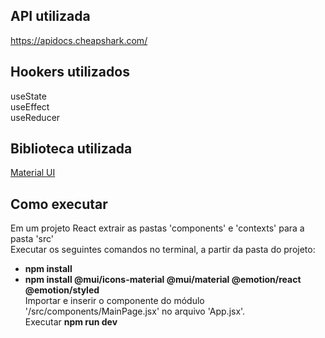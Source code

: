 ## API utilizada
https://apidocs.cheapshark.com/

## Hookers utilizados
useState<br>
useEffect<br>
useReducer

## Biblioteca utilizada
[Material UI](https://mui.com/material-ui/)

## Como executar
Em um projeto React extrair as pastas 'components' e 'contexts' para a pasta 'src' <br>
Executar os seguintes comandos no terminal, a partir da pasta do projeto: <br>
- **npm install** <br>
- **npm install @mui/icons-material @mui/material @emotion/react @emotion/styled** <br>
Importar e inserir o componente do módulo '/src/components/MainPage.jsx' no arquivo 'App.jsx'. <br>
Executar **npm run dev**
